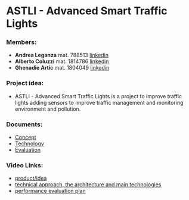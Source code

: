 # ASTLI - Advanced Smart Traffic Lights

### Members:
* **Andrea Leganza** mat. 788513 [linkedin](https://www.linkedin.com/in/andrealeganza)
* **Alberto Coluzzi** mat. 1814786 [linkedin](https://www.linkedin.com/in/alberto-coluzzi-5453ba124/) 
* **Ghenadie Artic** mat. 1804049 [linkedin](https://www.linkedin.com/in/ghenadie-artic-1b42401a6/) 

### Project idea:
* ASTLI - Advanced Smart Traffic Lights is a project to improve traffic lights adding sensors to improve traffic management and monitoring environment and pollution.

### Documents:
* [Concept](https://github.com/mralko99/Iot-Project/blob/main/Concept.md)
* [Technology](https://github.com/mralko99/Iot-Project/blob/main/Technology.md)
* [Evaluation](https://github.com/mralko99/Iot-Project/blob/main/Evaluation.md)

### Video Links:

* [product/idea](https://youtu.be/fo1OHD9pCB4) 
* [technical approach, the architecture and main technologies](https://www.youtube.com/)
* [performance evaluation plan](https://www.youtube.com/)
